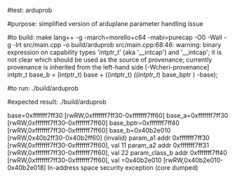 #test:  arduprob 

#purpose:  simplified version of arduplane parameter handling issue 

#to build:
make 
lang++ -g -march=morello+c64 -mabi=purecap -O0 -Wall -g  -lrt src/main.cpp -o build/arduprob
src/main.cpp:68:46: warning: binary expression on capability types 'intptr_t' (aka '__intcap') and '__intcap'; it is not clear which should be used as the source of provenance; currently provenance is inherited from the left-hand side [-Wcheri-provenance]
        intptr_t base_b =    (intptr_t) base +  ((intptr_t) *((intptr_t*) base_bptr ) -base);


#to run:
./build/arduprob

#expected result:
./build/arduprob

base=0xfffffff7ff30 [rwRW,0xfffffff7ff30-0xfffffff7ff60] base_a=0xfffffff7ff30 [rwRW,0xfffffff7ff30-0xfffffff7ff60] base_bptr=0xfffffff7ff40 [rwRW,0xfffffff7ff30-0xfffffff7ff60] base_b=0x40b2e010 [rwRW,0x40b2ff30-0x40b2ff60] (invalid)
param_a1 addr 0xfffffff7ff30 [rwRW,0xfffffff7ff30-0xfffffff7ff60], val 11
param_a2 addr 0xfffffff7ff31 [rwRW,0xfffffff7ff30-0xfffffff7ff60], val 22
param_class_b addr 0xfffffff7ff40 [rwRW,0xfffffff7ff30-0xfffffff7ff60], val =0x40b2e010 [rwRW,0x40b2e010-0x40b2e018]
In-address space security exception (core dumped)






